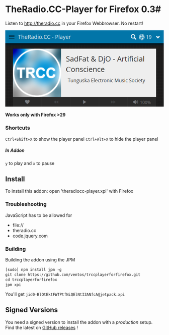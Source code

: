 # TheRadio.CC-Player for Firefox 0.3#

Listen to http://theradio.cc in your Firefox Webbrowser.
No restart!

![screenshot](https://raw.githubusercontent.com/ventos/trccplayerforfirefox/master/doc/screenshot.png)


**Works only with Firefox >29**


### Shortcuts ###
`Ctrl+Shift+X` to show the player panel
`Ctrl+Alt+X` to hide the player panel

##### In Addon #####
`y` to play and `x` to pause

## Install ##

To install this addon: open 'theradiocc-player.xpi' with Firefox
### Troubleshooting ###

JavaScript has to be allowed for

  * file://
  * theradio.cc
  * code.jquery.com

### Building ###

Building the addon using the JPM

	[sudo] npm install jpm -g
	git clone https://github.com/ventos/trccplayerforfirefox.git
	cd trccplayerforfirefox
	jpm xpi 

You'll get `jid0-BlOtEktFWTPtfNiQElNtI3ANfcA@jetpack.xpi`

## Signed Versions ##

You need a signed version to install the addon with a *production* setup.  
Find the latest on [GitHub releases](https://github.com/ventos/trccplayerforfirefox/releases/latest) !

